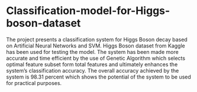 # Classification-model-for-Higgs-boson-dataset

The project presents a classification system for Higgs Boson decay based on Artificial Neural Networks and SVM. Higgs Boson dataset from Kaggle has been used for testing the model. The system has been made more accurate and time efficient by the use of Genetic Algorithm which selects optimal feature subset form total features and ultimately enhances the system’s classification accuracy. The overall accuracy achieved by the system is 98.31 percent which shows the potential of the system to be used for practical purposes.
